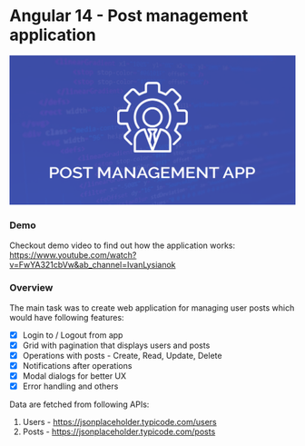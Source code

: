 # Angular 14 - Post management application
![Alt text](/frontend/src/assets/images/cover.png?raw=true "Home page")

### Demo

Checkout demo video to find out how the application works: https://www.youtube.com/watch?v=FwYA321cbVw&ab_channel=IvanLysianok

### Overview

The main task was to create web application for managing user posts which would have following features:
- [X] Login to / Logout from app
- [X] Grid with pagination that displays users and posts
- [X] Operations with posts - Create, Read, Update, Delete
- [X] Notifications after operations
- [X] Modal dialogs for better UX
- [X] Error handling and others

Data are fetched from following APIs:

1. Users - https://jsonplaceholder.typicode.com/users
2. Posts - https://jsonplaceholder.typicode.com/posts
